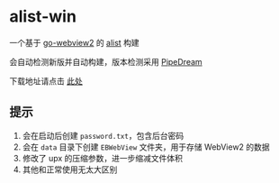 alist-win
======
一个基于 [go-webview2](https://github.com/jchv/go-webview2) 的 [alist](https://github.com/Xhofe/alist) 构建

会自动检测新版并自动构建，版本检测采用 [PipeDream](https://pipedream.com)

下载地址请点击 [此处](https://nightly.kanojo.pp.ua/alist-win)

提示
------
1. 会在启动后创建 `password.txt`，包含后台密码
2. 会在 `data` 目录下创建 `EBWebView` 文件夹，用于存储 WebView2 的数据
3. 修改了 upx 的压缩参数，进一步缩减文件体积
4. 其他和正常使用无太大区别
